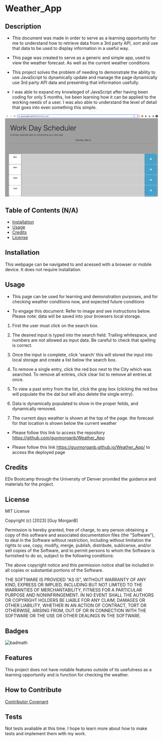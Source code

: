 # Weather_App

## Description

- This document was made in order to serve as a learning opportunity for me to understand how to retrieve data from a 3rd party API, sort and use that data to be used to display information in a useful way.

- This page was created to serve as a generic and simple app, used to view the weather forecast. As well as the current weather conditions

- This project solves the problem of needing to demonstrate the ability to use JavaScript to dynamically update and manage the page dynamically use 3rd party API data and presenting that information usefully.

- I was able to expand my knowleged of JavaScript after having been coding for only 5 months, Ive been learning how it can be applied to the working needs of a user. I was also able to understand the level of detail that goes into even something this simple.

![step 1](https://github.com/guymorganb/Workday_App/blob/main/Assets/Screenshot.png?raw=true)

## Table of Contents (N/A)
- [Installation](#installation)
- [Usage](#usage)
- [Credits](#credits)
- [License](#license)

## Installation

This webpage can be navigated to and acessed with a browser or mobile device. It does not require installation.

## Usage

- This page can be used for learning and demonstration purposes, and for checking weather conditions now, and expected future conditions

- To engage this document: Refer to image and see instructions below. Please note: data will be saved into your browsers local storage.

1) First the user must click on the search box.

2) The desired input is typed into the search field. Trailing whitespace, and numbers are not allowed as input data. Be careful to check that spelling is correct.

3) Once the input is complete, click 'search' this will stored the input into local storage and create a list below the search box.

4) To remove a single entry, click the red box next to the City which was searched. To remove all entries, click clear list to remove all entries at once.

5) To view a past entry from the list, click the gray box (clicking the red box will populate the the dat but will also delete the single entry).

6) Data is dynamically populated to show in the proper feilds, and dynamically removed.

7) The current days weather is shown at the top of the page. the forecast for that location is shown below the current weather

- Please follow this link to access the repository https://github.com/guymorganb/Weather_App


- Please follow this link https://guymorganb.github.io/Weather_App/ to access the deployed page
    

## Credits

EDx Bootcamp through the University of Denver provided the guidance and materials for the project.

## License

MIT License

Copyright (c) [2023] [Guy MorganB]

Permission is hereby granted, free of charge, to any person obtaining a copy
of this software and associated documentation files (the "Software"), to deal
in the Software without restriction, including without limitation the rights
to use, copy, modify, merge, publish, distribute, sublicense, and/or sell
copies of the Software, and to permit persons to whom the Software is
furnished to do so, subject to the following conditions:

The above copyright notice and this permission notice shall be included in all
copies or substantial portions of the Software.

THE SOFTWARE IS PROVIDED "AS IS", WITHOUT WARRANTY OF ANY KIND, EXPRESS OR
IMPLIED, INCLUDING BUT NOT LIMITED TO THE WARRANTIES OF MERCHANTABILITY,
FITNESS FOR A PARTICULAR PURPOSE AND NONINFRINGEMENT. IN NO EVENT SHALL THE
AUTHORS OR COPYRIGHT HOLDERS BE LIABLE FOR ANY CLAIM, DAMAGES OR OTHER
LIABILITY, WHETHER IN AN ACTION OF CONTRACT, TORT OR OTHERWISE, ARISING FROM,
OUT OF OR IN CONNECTION WITH THE SOFTWARE OR THE USE OR OTHER DEALINGS IN THE
SOFTWARE.

## Badges

![badmath](https://img.shields.io/github/license/guymorganb/Weather_App)


## Features

This project does not have notable features outside of its usefulness as a learning opportunity and is function for checking the weather.

## How to Contribute

[Contributor Covenant](https://www.contributor-covenant.org/)

## Tests

Not tests avaliable at this time. I hope to learn more about how to make tests and implement them with my work.
